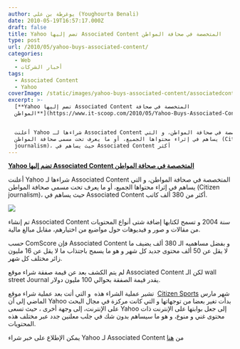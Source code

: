 ```yaml
---
author: يوغرطة بن علي (Youghourta Benali)
date: 2010-05-19T16:57:17.000Z
draft: false
title: Yahoo تضم إليها Associated Content المتخصصة في صحافة المواطن
type: post
url: /2010/05/yahoo-buys-associated-content/
categories:
  - Web
  - أخبار الشركات
tags:
  - Associated Content
  - Yahoo
coverImage: /static/images/yahoo-buys-associated-content/associatedcontent_com-logo.jpg
excerpt: >-
  [**Yahoo تضم إليها Associated Content المتخصصة في صحافة
  المواطن**](https://www.it-scoop.com/2010/05/Yahoo-Buys-Associated-Content)


  أعلنت Yahoo شراءها لـ Associated Content المتخصصة في صحافة المواطن، و التي
  يساهم في إثراء محتواها الجميع، أو ما يعرف تحت مسمى صحافة المواطن (Citizen
  journalism)، حيث يساهم في Associated Content أكثر
---
```

[**Yahoo تضم إليها Associated Content المتخصصة في صحافة المواطن**](https://www.it-scoop.com/2010/05/Yahoo-Buys-Associated-Content)

أعلنت Yahoo شراءها لـ Associated Content المتخصصة في صحافة المواطن، و التي يساهم في إثراء محتواها الجميع، أو ما يعرف تحت مسمى صحافة المواطن (Citizen journalism)، حيث يساهم في Associated Content أكثر من 380 ألف كاتب.

![](/static/images/yahoo-buys-associated-content/associatedcontent_com-logo.jpg)

تم إنشاء Associated Content سنة 2004 و تسمح لكتابها إضافة شتى أنواع المحتويات من مقالات و صور و فيديوهات حول مواضيع من اختيارهم، مقابل مبالغ مالية.

حسب ComScore فإن Associated Content و بفضل مساهميه الـ 380 ألف يضيف ما لا يقل عن 50 ألف محتوى جديد كل شهر و هو ما يسمح باجتذاب ما لا يقل عن 16 مليون زائر مختلف كل شهر.

لم يتم الكشف بعد عن قيمة صفقة شراء موقع Associated Content لكن الـ wall street Journal يقدر قيمة الصفقة بحوالي 100 مليون دولار.

تشير عملية الشراء هذه  و التي أتت بعد عملية شراء موقع  [Citizen Sports](../../../../../2010/03/yahoo-%D8%AA%D8%B4%D8%AA%D8%B1%D9%8A-citizen-sports-%D9%88-%D8%AA%D8%B9%D8%B2%D8%B2-%D9%85%D9%83%D8%A7%D9%86%D8%AA%D9%87%D8%A7-%D9%81%D9%8A-%D8%B9%D8%A7%D9%84%D9%85%D9%8A-%D8%A7%D9%84%D8%B4%D8%A8/) شهر مارس الماضي إلى أن Yahoo بدأت تغير بعضا من توجهاتها و التي كانت مركزة في مجال البحث على الإنترنت، إلى وجهة أخرى ، حيث تسعى Yahoo إلى جعل بوابتها على الإنترنت ذات محتوى غني و منوع، و هو ما سيساهم بدون شك في جلب معلنين جدد عبر مختلف هذه المحتويات.

يمكن الإطلاع على خبر شراء Yahoo لـ Associated Content من [هنا](http://i.acdn.us/siteimg/yahoo_press_release.html)
